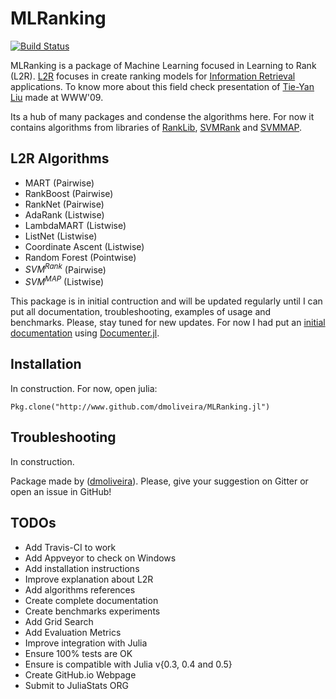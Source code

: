 # MLRanking

[![Build Status](https://travis-ci.org/dmoliveira/MLRanking.jl.svg?branch=master)](https://travis-ci.org/dmoliveira/MLRanking.jl)

MLRanking is a package of Machine Learning focused in Learning to Rank (L2R). [L2R](https://en.wikipedia.org/wiki/Learning_to_rank) focuses in create ranking models for [Information Retrieval](https://en.wikipedia.org/wiki/Information_retrieval) applications. To know more about this field check presentation of [Tie-Yan Liu](http://www2009.org/pdf/T7A-LEARNING%20TO%20RANK%20TUTORIAL.pdf) made at WWW'09.
  
Its a hub of many packages and condense the algorithms here. For now it contains algorithms from libraries of [RankLib](https://sourceforge.net/p/lemur/wiki/RankLib%20How%20to%20use/), [SVMRank](https://www.cs.cornell.edu/people/tj/svm_light/svm_rank.html) and [SVMMAP](http://projects.yisongyue.com/svmmap/).

## L2R Algorithms
- MART (Pairwise)
- RankBoost (Pairwise)
- RankNet (Pairwise)
- AdaRank (Listwise)
- LambdaMART (Listwise)
- ListNet (Listwise)
- Coordinate Ascent (Listwise)
- Random Forest (Pointwise)
- $SVM^{Rank}$ (Pairwise)
- $SVM^{MAP}$ (Listwise)

This package is in initial contruction and will be updated regularly until I can put all documentation, troubleshooting, examples of usage and benchmarks. Please, stay tuned for new updates. For now I had put an [initial documentation](docs/build/index.md) using [Documenter.jl](https://github.com/MichaelHatherly/Documenter.jl).

## Installation
In construction. For now, open julia:
```
Pkg.clone("http://www.github.com/dmoliveira/MLRanking.jl")
```

## Troubleshooting
In construction.

Package made  by ([dmoliveira](http://github.com/dmoliveira)). Please, give your suggestion on Gitter or open an issue in GitHub!


## TODOs
- Add Travis-CI to work
- Add Appveyor to check on Windows
- Add installation instructions 
- Improve explanation about L2R
- Add algorithms references
- Create complete documentation
- Create benchmarks experiments
- Add Grid Search
- Add Evaluation Metrics
- Improve integration with Julia
- Ensure 100% tests are OK
- Ensure is compatible with Julia v{0.3, 0.4 and 0.5}
- Create GitHub.io Webpage
- Submit to JuliaStats ORG
